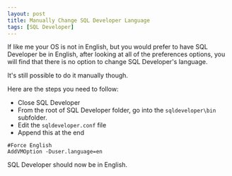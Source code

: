 ```yaml
---
layout: post
title: Manually Change SQL Developer Language
tags: [SQL Developer]
---
```

If like me your OS is not in English, but you would prefer to have SQL Developer be in English, after looking at all of the preferences options, you will find that there is no option to change SQL Developer's language.

It's still possible to do it manually though.

Here are the steps you need to follow:
- Close SQL Developer
- From the root of SQL Developer folder, go into the `sqldeveloper\bin` subfolder.
- Edit the `sqldeveloper.conf` file
- Append this at the end

``` texte
#Force English
AddVMOption -Duser.language=en
```

SQL Developer should now be in English.
